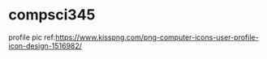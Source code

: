 # compsci345

profile pic ref:https://www.kisspng.com/png-computer-icons-user-profile-icon-design-1516982/
